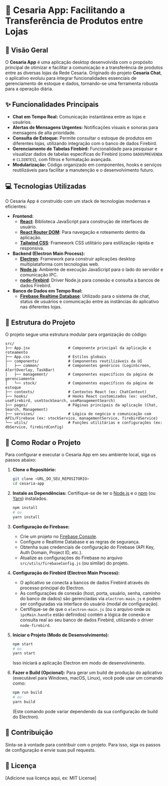 # 🚀 Cesaria App: Facilitando a Transferência de Produtos entre Lojas

## 📖 Visão Geral

O **Cesaria App** é uma aplicação desktop desenvolvida com o propósito principal de otimizar e facilitar a comunicação e a transferência de produtos entre as diversas lojas da Rede Cesaria. Originado do projeto **Cesaria Chat**, o aplicativo evoluiu para integrar funcionalidades essenciais de gerenciamento de estoque e dados, tornando-se uma ferramenta robusta para a operação diária.

## ✨ Funcionalidades Principais

- **Chat em Tempo Real:** Comunicação instantânea entre as lojas e usuários.
- **Alertas de Mensagens Urgentes:** Notificações visuais e sonoras para mensagens de alta prioridade.
- **Consulta de Estoque:** Permite consultar o estoque de produtos em diferentes lojas, utilizando integração com o banco de dados Firebird.
- **Gerenciamento de Tabelas Firebird:** Funcionalidade para pesquisar e visualizar dados de tabelas específicas do Firebird (como `DADOSPREVENDA` e `CLIENTES`), com filtros e formatação avançada.
- **Modularização:** Código organizado em componentes, hooks e serviços reutilizáveis para facilitar a manutenção e o desenvolvimento futuro.

## 💻 Tecnologias Utilizadas

O Cesaria App é construído com um stack de tecnologias modernas e eficientes:

- **Frontend:**
  - [**React**](https://react.dev/): Biblioteca JavaScript para construção de interfaces de usuário.
  - [**React Router DOM**](https://reactrouter.com/en/main): Para navegação e roteamento dentro da aplicação.
  - [**Tailwind CSS**](https://tailwindcss.com/): Framework CSS utilitário para estilização rápida e responsiva.
- **Backend (Electron Main Process):**
  - [**Electron**](https://www.electronjs.org/): Framework para construir aplicações desktop multiplataforma com tecnologias web.
  - [**Node.js**](https://nodejs.org/): Ambiente de execução JavaScript para o lado do servidor e comunicação IPC.
  - [**node-firebird**](https://www.npmjs.com/package/node-firebird): Driver Node.js para conexão e consulta a bancos de dados Firebird.
- **Banco de Dados em Tempo Real:**
  - [**Firebase Realtime Database**](https://firebase.google.com/docs/database): Utilizado para o sistema de chat, status de usuários e comunicação entre as instâncias do aplicativo nas diferentes lojas.

## 📂 Estrutura do Projeto

O projeto segue uma estrutura modular para organização do código:

```
src/
├── App.jsx                 # Componente principal da aplicação e roteamento
├── App.css                 # Estilos globais
├── components/             # Componentes reutilizáveis da UI
│   ├── common/             # Componentes genéricos (LoginScreen, AlertOverlay, TaskBar)
│   ├── management/         # Componentes específicos da página de gerenciamento
│   └── stock/              # Componentes específicos da página de estoque
├── contexts/               # Contextos React (ex: ChatContext)
├── hooks/                  # Hooks React customizados (ex: useChat, useFirebird, useStockSearch, useManagementSearch)
├── pages/                  # Páginas principais da aplicação (Chat, Search, Management)
├── services/               # Lógica de negócio e comunicação com APIs/Firebase (ex: stockService, managementService, firebirdService)
└── utils/                  # Funções utilitárias e configurações (ex: dbService, firebirdConfig)
```

## 🚀 Como Rodar o Projeto

Para configurar e executar o Cesaria App em seu ambiente local, siga os passos abaixo:

1.  **Clone o Repositório:**

    ```bash
    git clone <URL_DO_SEU_REPOSITORIO>
    cd cesaria-app
    ```

2.  **Instale as Dependências:**
    Certifique-se de ter o [Node.js](https://nodejs.org/en/download/) e o [npm](https://www.npmjs.com/get-npm) (ou [Yarn](https://yarnpkg.com/)) instalados.

    ```bash
    npm install
    # ou
    yarn install
    ```

3.  **Configuração do Firebase:**
    - Crie um projeto no [Firebase Console](https://console.firebase.google.com/).
    - Configure o Realtime Database e as regras de segurança.
    - Obtenha suas credenciais de configuração do Firebase (API Key, Auth Domain, Project ID, etc.).
    - Atualize as configurações do Firebase no arquivo `src/utils/firebaseConfig.js` (ou similar) do projeto.

4.  **Configuração do Firebird (Electron Main Process):**
    - O aplicativo se conecta a bancos de dados Firebird através do processo principal do Electron.
    - As configurações de conexão (host, porta, usuário, senha, caminho do banco de dados) são gerenciadas via `electron-main.js` e podem ser configuradas via interface do usuário (modal de configuração).
    - Certifique-se de que o `electron-main.js` (ou o arquivo onde os `ipcMain.handle` estão definidos) contém a lógica de conexão e consulta real ao seu banco de dados Firebird, utilizando o driver `node-firebird`.

5.  **Iniciar o Projeto (Modo de Desenvolvimento):**

    ```bash
    npm start
    # ou
    yarn start
    ```

    Isso iniciará a aplicação Electron em modo de desenvolvimento.

6.  **Fazer o Build (Opcional):**
    Para gerar um build de produção do aplicativo (executável para Windows, macOS, Linux), você pode usar um comando como:
    ```bash
    npm run build
    # ou
    yarn build
    ```
    (Este comando pode variar dependendo da sua configuração de build do Electron).

## 🤝 Contribuição

Sinta-se à vontade para contribuir com o projeto. Para isso, siga os passos de configuração e envie suas pull requests.

## 📄 Licença

[Adicione sua licença aqui, ex: MIT License]
